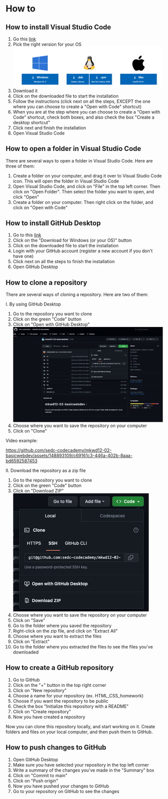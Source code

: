 # How to

## How to install Visual Studio Code

1. Go this [link](https://code.visualstudio.com/Download)
2. Pick the right version for your OS
![./imgs/img_1.png](./imgs/img_1.png)
3. Download it
4. Click on the downloaded file to start the installation
5. Follow the instructions (click next on all the steps, EXCEPT the one where you can choose to create a "Open with Code" shortcut)
6. When you are at the step where you can choose to create a "Open with Code" shortcut, check both boxes, and also check the box "Create a desktop shortcut"
7. Click next and finish the installation
8. Open Visual Studio Code

## How to open a folder in Visual Studio Code
There are several ways to open a folder in Visual Studio Code. Here are three of them:
1. Create a folder on your computer, and drag it over to Visual Studio Code icon. This will open the folder in Visual Studio Code
2. Open Visual Studio Code, and click on "File" in the top left corner. Then click on "Open Folder". Then select the folder you want to open, and click "Open"
3. Create a folder on your computer. Then right click on the folder, and click on "Open with Code"

## How to install GitHub Desktop
1. Go to this [link](https://desktop.github.com/)
2. Click on the "Download for Windows (or your OS)" button
3. Click on the downloaded file to start the installation
4. Login with your GitHub account (register a new account if you don't have one)
5. Click next on all the steps to finish the installation
6. Open GitHub Desktop

## How to clone a repository
There are several ways of cloning a repository. Here are two of them:

I. By using GitHub Desktop
1. Go to the repository you want to clone
2. Click on the green "Code" button
3. Click on "Open with GitHub Desktop"
![./imgs/img_2.png](./imgs/img_2.png)
4. Choose where you want to save the repository on your computer
5. Click on "Clone"

Video example: 

https://github.com/sedc-codecademy/mkwd12-02-basicwebdev/assets/148893109/c69161c3-446a-402b-8aaa-bd6592587453

II. Download the repository as a zip file
1. Go to the repository you want to clone
2. Click on the green "Code" button
3. Click on "Download ZIP"
![./imgs/img_3.png](./imgs/img_3.png)
4. Choose where you want to save the repository on your computer
5. Click on "Save"
6. Go to the folder where you saved the repository
7. Right-click on the zip file, and click on "Extract All"
8. Choose where you want to extract the files
9. Click on "Extract"
10. Go to the folder where you extracted the files to see the files you've downloaded

## How to create a GitHub repository
1. Go to GitHub
2. Click on the "+" button in the top right corner
3. Click on "New repository"
4. Choose a name for your repository (ex. HTML_CSS_homework)
5. Choose if you want the repository to be public
6. Check the box "Initialize this repository with a README"
7. Click on "Create repository"
8. Now you have created a repository

Now you can clone this repository locally, and start working on it. Create folders and files on your local computer, and then push them to GitHub.

## How to push changes to GitHub
1. Open GitHub Desktop
2. Make sure you have selected your repository in the top left corner
3. Write a summary of the changes you've made in the "Summary" box
4. Click on "Commit to main"
5. Click on "Push origin"
6. Now you have pushed your changes to GitHub
7. Go to your repository on GitHub to see the changes


